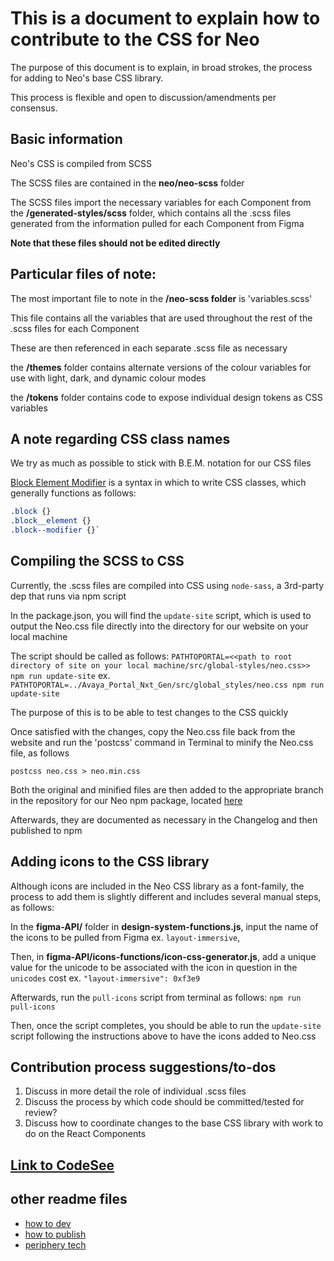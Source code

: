 # This is a document to explain how to contribute to the CSS for Neo

The purpose of this document is to explain, in broad strokes, the process for adding to Neo's base CSS library.

This process is flexible and open to discussion/amendments per consensus.

## Basic information

Neo's CSS is compiled from SCSS

The SCSS files are contained in the **neo/neo-scss** folder

The SCSS files import the necessary variables for each Component from the **/generated-styles/scss** folder, which contains all the .scss files generated from the information pulled for each Component from Figma

**Note that these files should not be edited directly**

## Particular files of note:

The most important file to note in the **/neo-scss folder** is 'variables.scss'

This file contains all the variables that are used throughout the rest of the .scss files for each Component

These are then referenced in each separate .scss file as necessary

the **/themes** folder contains alternate versions of the colour variables for use with light, dark, and dynamic colour modes

the **/tokens** folder contains code to expose individual design tokens as CSS variables

## A note regarding CSS class names

We try as much as possible to stick with B.E.M. notation for our CSS files

[Block Element Modifier](http://getbem.com/) is a syntax in which to write CSS classes, which generally functions as follows:

```CSS
.block {}
.block__element {}
.block--modifier {}`
```

## Compiling the SCSS to CSS

Currently, the .scss files are compiled into CSS using `node-sass`, a 3rd-party dep that runs via npm script

In the package.json, you will find the `update-site` script, which is used to output the Neo.css file directly into the directory for our website on your local machine

The script should be called as follows: `PATHTOPORTAL=<<path to root directory of site on your local machine/src/global-styles/neo.css>> npm run update-site` ex. `PATHTOPORTAL=../Avaya_Portal_Nxt_Gen/src/global_styles/neo.css npm run update-site`

The purpose of this is to be able to test changes to the CSS quickly

Once satisfied with the changes, copy the Neo.css file back from the website and run the 'postcss' command in Terminal to minify the Neo.css file, as follows

`postcss neo.css > neo.min.css`

Both the original and minified files are then added to the appropriate branch in the repository for our Neo npm package, located [here](https://github.com/zang-cloud/neo-npm-package)

Afterwards, they are documented as necessary in the Changelog and then published to npm

## Adding icons to the CSS library

Although icons are included in the Neo CSS library as a font-family, the process to add them is slightly different and includes several manual steps, as follows:

In the **figma-API/** folder in **design-system-functions.js**, input the name of the icons to be pulled from Figma ex. `layout-immersive`,

Then, in **figma-API/icons-functions/icon-css-generator.js**, add a unique value for the unicode to be associated with the icon in question in the `unicodes` cost ex. `"layout-immersive": 0xf3e9`

Afterwards, run the `pull-icons` script from terminal as follows: `npm run pull-icons`

Then, once the script completes, you should be able to run the `update-site` script following the instructions above to have the icons added to Neo.css

## Contribution process suggestions/to-dos

1. Discuss in more detail the role of individual .scss files
2. Discuss the process by which code should be committed/tested for review?
3. Discuss how to coordinate changes to the base CSS library with work to do on the React Components

## [Link to CodeSee](https://app.codesee.io/maps/public/267b4490-d552-11ec-bab4-dbed0529e43a)

## other readme files

- [how to dev](./readmes/how-to-dev.md)
- [how to publish](./readmes/how-to-publish.md)
- [periphery tech](./readmes/periphery-tech.md)
